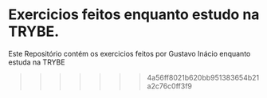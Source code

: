 
Exercicios feitos enquanto estudo na TRYBE.
=======
Este Repositório contém os exercicios feitos por Gustavo Inácio enquanto estuda na TRYBE
>>>>>>> 4a56ff8021b620bb951383654b21a2c76c0ff3f9
